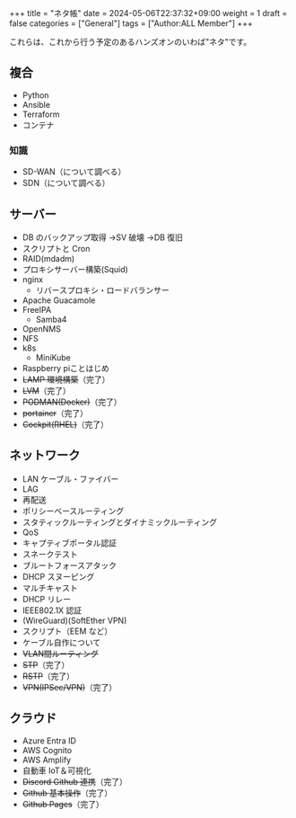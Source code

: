 +++
title = "ネタ帳"
date = 2024-05-06T22:37:32+09:00
weight = 1
draft = false
categories = ["General"]
tags = ["Author:ALL Member"]
+++

これらは、これから行う予定のあるハンズオンのいわば"ネタ"です。

## 複合

- Python
- Ansible
- Terraform
- コンテナ

### 知識

- SD-WAN（について調べる）
- SDN（について調べる）

## サーバー

- DB のバックアップ取得 →SV 破壊 →DB 復旧
- スクリプトと Cron
- RAID(mdadm)
- プロキシサーバー構築(Squid)
- nginx
  - リバースプロキシ・ロードバランサー
- Apache Guacamole
- FreeIPA
  - Samba4
- OpenNMS
- NFS
- k8s
  - MiniKube
- Raspberry piことはじめ
- ~~LAMP 環境構築~~（完了）
- ~~LVM~~（完了）
- ~~PODMAN(Docker)~~（完了）
- ~~portainer~~（完了）
- ~~Cockpit(RHEL)~~（完了）

## ネットワーク

- LAN ケーブル・ファイバー
- LAG
- 再配送
- ポリシーベースルーティング
- スタティックルーティングとダイナミックルーティング
- QoS
- キャプティブポータル認証
- スネークテスト
- ブルートフォースアタック
- DHCP スヌーピング
- マルチキャスト
- DHCP リレー
- IEEE802.1X 認証
- (WireGuard)(SoftEther VPN)
- スクリプト（EEM など）
- ケーブル自作について
- ~~VLAN間ルーティング~~
- ~~STP~~（完了）
- ~~RSTP~~（完了）
- ~~VPN(IPSec/VPN)~~（完了）

## クラウド

- Azure Entra ID
- AWS Cognito
- AWS Amplify
- 自動車 IoT＆可視化
- ~~Discord Github 連携~~（完了）
- ~~Github 基本操作~~（完了）
- ~~Github Pages~~（完了）
